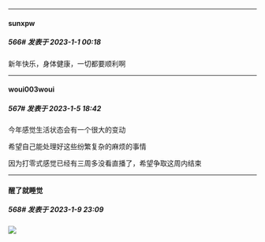 

*****

####  sunxpw  
##### 566#       发表于 2023-1-1 00:18

新年快乐，身体健康，一切都要顺利啊

*****

####  woui003woui  
##### 567#       发表于 2023-1-5 18:42

今年感觉生活状态会有一个很大的变动

希望自己能处理好这些纷繁复杂的麻烦的事情

因为打零式感觉已经有三周多没看直播了，希望争取这周内结束

*****

####  醒了就睡觉  
##### 568#       发表于 2023-1-9 23:09

<img src="https://static.saraba1st.com/image/smiley/face2017/072.png" referrerpolicy="no-referrer">

